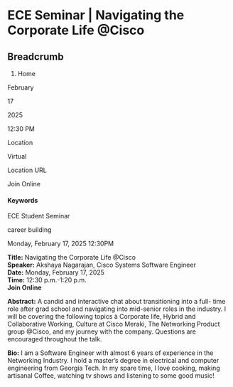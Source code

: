 #  ECE Seminar | Navigating the Corporate Life @Cisco 

## Breadcrumb

  1. Home

February

17

2025

12:30 PM

Location

Virtual

Location URL

Join Online

#### Keywords

ECE Student Seminar

career building

Monday, February 17, 2025 12:30PM

**Title:** Navigating the Corporate Life @Cisco  
**Speaker:** Akshaya Nagarajan, Cisco Systems Software Engineer  
**Date:** Monday, February 17, 2025  
**Time:** 12:30 p.m.-1:20 p.m.  
**Join Online**

**Abstract:** A candid and interactive chat about transitioning into a full-
time role after grad school and navigating into mid-senior roles in the
industry. I will be covering the following topics à Corporate life, Hybrid and
Collaborative Working, Culture at Cisco Meraki, The Networking Product group
@Cisco, and my journey with the company. Questions are encouraged throughout
the talk.

**Bio:** I am a Software Engineer with almost 6 years of experience in the
Networking Industry. I hold a master’s degree in electrical and computer
engineering from Georgia Tech. In my spare time, I love cooking, making
artisanal Coffee, watching tv shows and listening to some good music!

